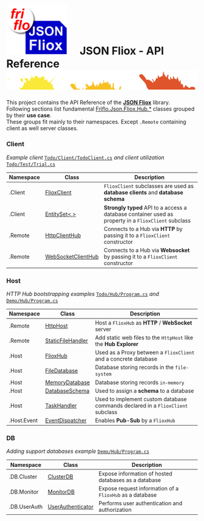 # ![logo](docs/images/Json-Fliox.svg)     **JSON Fliox - API Reference**      ![SPLASH](docs/images/paint-splatter.svg)


This project contains the API Reference of the [**JSON Fliox**](https://github.com/friflo/Friflo.Json.Fliox) library.    
Following sections list fundamental [Friflo.Json.Fliox.Hub.*](api/Friflo/Json/Fliox/Hub/index.md) classes grouped by their **use case**.  
These groups fit mainly to their namespaces. Except `.Remote` containing client as well server classes. 

### Client

*Example client*
[`Todo/Client/TodoClient.cs`](https://github.com/friflo/FlioxHub.Demos/blob/main/Todo/Client/TodoClient.cs)
*and client utilization*
[`Todo/Test/Trial.cs`](https://github.com/friflo/FlioxHub.Demos/blob/main/Todo/Test/Trial.cs)

| Namespace    | Class                                                                                 | Description                                                                                          |
| -------------|-------------------------------------------------------------------------------------- | ---------------------------------------------------------------------------------------------------- |
| .Client      | [FlioxClient](api/Friflo/Json/Fliox/Hub/Client/FlioxClient/index.md)                  | `FlioxClient` subclasses are used as **database clients** and **database schema**                    |
| .Client      | [EntitySet<,>](api/Friflo/Json/Fliox/Hub/Client/EntitySet-2/index.md)                 | **Strongly typed** API to a access a database container used as property in a `FlioxClient` subclass |
| .Remote      | [HttpClientHub](api/Friflo/Json/Fliox/Hub/Remote/HttpClientHub/index.md)              | Connects to a Hub via **HTTP** by passing it to a `FlioxClient` constructor                          |
| .Remote      | [WebSocketClientHub](api/Friflo/Json/Fliox/Hub/Remote/WebSocketClientHub/index.md)    | Connects to a Hub via **Websocket** by passing it to a `FlioxClient` constructor                     |


### Host

*HTTP Hub bootstrapping examples* 
[`Todo/Hub/Program.cs`](https://github.com/friflo/FlioxHub.Demos/blob/main/Todo/Hub/Program.cs) *and*
[`Demo/Hub/Program.cs`](https://github.com/friflo/FlioxHub.Demos/blob/main/Demo/Hub/Program.cs)

| Namespace    | Class                                                                                 | Description                                                                     |
| ------------ |-------------------------------------------------------------------------------------- | ------------------------------------------------------------------------------- |
| .Remote      | [HttpHost](api/Friflo/Json/Fliox/Hub/Remote/HttpHost/index.md)                        | Host a `FlioxHub` as **HTTP** / **WebSocket** server                            |
| .Remote      | [StaticFileHandler](api/Friflo/Json/Fliox/Hub/Remote/StaticFileHandler/index.md)      | Add static web files to the `HttpHost` like the **Hub Explorer**                |
| .Host        | [FlioxHub](api/Friflo/Json/Fliox/Hub/Host/FlioxHub/index.md)                          | Used as a Proxy between a `FlioxClient` and a concrete database                 |
| .Host        | [FileDatabase](api/Friflo/Json/Fliox/Hub/Host/FileDatabase/index.md)                  | Database storing records in the `file-system`                                   |
| .Host        | [MemoryDatabase](api/Friflo/Json/Fliox/Hub/Host/MemoryDatabase/index.md)              | Database storing records `in-memory`                                            |
| .Host        | [DatabaseSchema](api/Friflo/Json/Fliox/Hub/Host/DatabaseSchema/index.md)              | Used to assign a **schema** to a database                                       |
| .Host        | [TaskHandler](api/Friflo/Json/Fliox/Hub/Host/TaskHandler/index.md)                    | Used to implement custom database commands declared in a `FlioxClient` subclass |
| .Host.Event  | [EventDispatcher](api/Friflo/Json/Fliox/Hub/Host/Event/EventDispatcher/index.md)      | Enables **Pub-Sub** by a `FlioxHub`                                             |


### DB

*Adding support databases example*
[`Demo/Hub/Program.cs`](https://github.com/friflo/FlioxHub.Demos/blob/main/Demo/Hub/Program.cs)

| Namespace    | Class                                                                                 | Description                                               |
| ------------ |-------------------------------------------------------------------------------------- | --------------------------------------------------------- |
| .DB.Cluster  | [ClusterDB](api/Friflo/Json/Fliox/Hub/DB/Cluster/ClusterDB/index.md)                  | Expose information of hosted databases as a database      |
| .DB.Monitor  | [MonitorDB](api/Friflo/Json/Fliox/Hub/DB/Monitor/MonitorDB/index.md)                  | Expose request information of a `FlioxHub` as a database  |
| .DB.UserAuth | [UserAuthenticator](api/Friflo/Json/Fliox/Hub/DB/UserAuth/UserAuthenticator/index.md) | Performs user authentication and authorization            |





